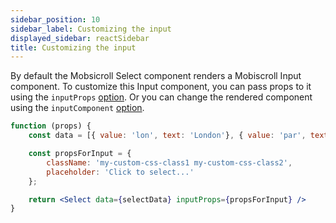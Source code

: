 ```yaml
---
sidebar_position: 10
sidebar_label: Customizing the input
displayed_sidebar: reactSidebar
title: Customizing the input
---
```


By default the Mobsicroll Select component renders a Mobiscroll Input component. To customize this Input component, you can pass props to it using the `inputProps` [option](/react/select/api#opt-inputProps). Or you can change the rendered component using the `inputComponent` [option](/react/select/api#opt-inputComponent).

```jsx
function (props) {
    const data = [{ value: 'lon', text: 'London'}, { value: 'par', text: 'Paris'}, { value: 'ber', text: 'Berlin'}];

    const propsForInput = {
        className: 'my-custom-css-class1 my-custom-css-class2',
        placeholder: 'Click to select...'
    };

    return <Select data={selectData} inputProps={propsForInput} />
}
```